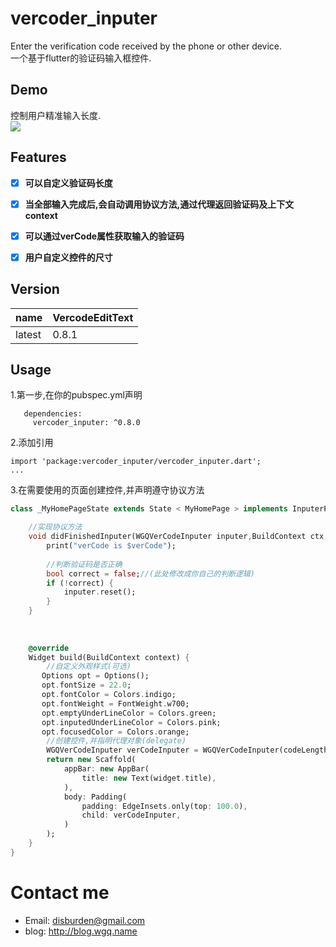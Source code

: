 # vercoder\_inputer
Enter the verification code received by the phone or other device.  
一个基于flutter的验证码输入框控件.

## Demo  
控制用户精准输入长度.  
![][image-1]

## Features
- [x] **可以自定义验证码长度**  
- [x] **当全部输入完成后,会自动调用协议方法,通过代理返回验证码及上下文context**  
- [x] **可以通过verCode属性获取输入的验证码**
- [x] **用户自定义控件的尺寸**  


## Version
name|VercodeEditText
---|---
latest|0.8.1

## Usage
1.第一步,在你的pubspec.yml声明

	   dependencies:
	     vercoder_inputer: ^0.8.0
2.添加引用

	import 'package:vercoder_inputer/vercoder_inputer.dart';
	...
 
3.在需要使用的页面创建控件,并声明遵守协议方法  
 
```dart
class _MyHomePageState extends State < MyHomePage > implements InputerProtocol{

    //实现协议方法
    void didFinishedInputer(WGQVerCodeInputer inputer,BuildContext ctx,String verCode){
        print("verCode is $verCode");
        
        //判断验证码是否正确
        bool correct = false;//(此处修改成你自己的判断逻辑)
        if (!correct) {
        	inputer.reset();
        }
    }
 
 
 
    @override
    Widget build(BuildContext context) {
        //自定义外观样式(可选)
       Options opt = Options();
       opt.fontSize = 22.0;
       opt.fontColor = Colors.indigo;
       opt.fontWeight = FontWeight.w700;
       opt.emptyUnderLineColor = Colors.green;
       opt.inputedUnderLineColor = Colors.pink;
       opt.focusedColor = Colors.orange;
        //创建控件,并指明代理对象(delegate)
        WGQVerCodeInputer verCodeInputer = WGQVerCodeInputer(codeLength: 6, size: Size(375.0, 48.0), options:opt,delegate:this, );
        return new Scaffold(
            appBar: new AppBar(
                title: new Text(widget.title),
            ),
            body: Padding(
                padding: EdgeInsets.only(top: 100.0),
                child: verCodeInputer,
            )
        );
    }
}
```


# Contact me
- Email:  disburden@gmail.com
- blog: http://blog.wgq.name

[image-1]:	https://github.com/disburden/vercoder_inputer/blob/555db02e7ebf333cf2dc5562711eec865f184943/ScreenShots/verCode.gif?raw=true
